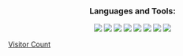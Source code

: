 <h3 align="Center">Languages and Tools:</h3>  
<p align="center">
<img src="https://img.shields.io/badge/C%2B%2B-00599C?style=for-the-badge&logo=c%2B%2B&logoColor=white">
<img src="https://img.shields.io/badge/Python-F7DF1E?style=for-the-badge&logo=python&logoColor=white">
<img src="https://img.shields.io/badge/Java-F89820?style=for-the-badge&logo=java&logoColor=white">
<img src="https://img.shields.io/badge/HTML5-E60000?style=for-the-badge&logo=html5&logoColor=white">
<img src="https://img.shields.io/badge/CSS-0000E6?&style=for-the-badge&logo=css3&logoColor=white">
<img src="https://img.shields.io/badge/JavaScript-F7DF1E?style=for-the-badge&logo=javascript&logoColor=black">
<img src="https://img.shields.io/badge/Heroku-430098?style=for-the-badge&logo=heroku&logoColor=white"> 
<img src="https://img.shields.io/badge/MongoDB-03AC13?style=for-the-badge&logo=mongodb&logoColor=white">

 [Visitor Count](https://profile-counter.glitch.me/vanthanyx/count.svg)
